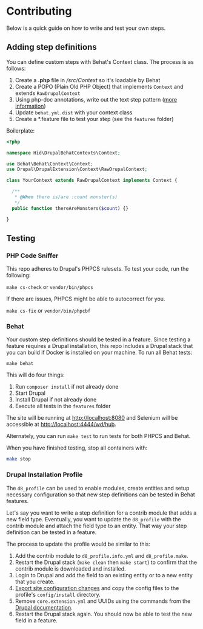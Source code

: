 # Contributing

Below is a quick guide on how to write and test your own steps.

## Adding step definitions

You can define custom steps with Behat's Context class. The process is as follows:

1. Create a **.php** file in */src/Context* so it's loadable by Behat
2. Create a POPO (Plain Old PHP Object) that implements `Context` and extends `RawDrupalContext`
3. Using php-doc annotations, write out the text step pattern ([more information](http://behat.org/en/latest/user_guide/context/definitions.html#creating-your-first-step-definition))
4. Update `behat.yml.dist` with your context class
5. Create a *.feature file to test your step (see the `features` folder)

Boilerplate:

```php
<?php

namespace Hid\DrupalBehatContexts\Context;

use Behat\Behat\Context\Context;
use Drupal\DrupalExtension\Context\RawDrupalContext;

class YourContext extends RawDrupalContext implements Context {

  /**
   * @When there is/are :count monster(s)
   */
  public function thereAreMonsters($count) {}

}
```

## Testing

### PHP Code Sniffer

This repo adheres to Drupal's PHPCS rulesets.  To test your code, run the following:

`make cs-check` or `vendor/bin/phpcs`

If there are issues, PHPCS might be able to autocorrect for you.

`make cs-fix` or `vendor/bin/phpcbf`

### Behat

Your custom step definitions should be tested in a feature. Since testing a feature requires a Drupal installation, this repo includes a Drupal stack that you can build if Docker is installed on your machine. To run all Behat tests:

```
make behat
```

This will do four things:

1. Run `composer install` if not already done
2. Start Drupal
3. Install Drupal if not already done
4. Execute all tests in the `features` folder

The site will be running at [http://localhost:8080](http://localhost:8080) and Selenium will be accessible at [http://localhost:4444/wd/hub](http://localhost:4444/wd/hub).

Alternately, you can run `make test` to run tests for both PHPCS and Behat.

When you have finished testing, stop all containers with:

```bash
make stop
```

### Drupal Installation Profile

The `d8_profile` can be used to enable modules, create entities and setup necessary configuration so that new step definitions can be tested in Behat features.

Let's say you want to write a step definition for a contrib module that adds a new field type. Eventually, you want to update the `d8_profile` with the contrib module and attach the field type to an entity. That way your step definition can be tested in a feature.

The process to update the profile would be similar to this:

1. Add the contrib module to `d8_profile.info.yml` and `d8_profile.make`.
2. Restart the Drupal stack (`make clean` then `make start`) to confirm that the contrib module is downloaded and installed.
3. Login to Drupal and add the field to an existing entity or to a new entity that you create.
4. [Export site configuration changes](https://www.drupal.org/docs/8/configuration-management/managing-your-sites-configuration) and copy the config files to the profile's `config/install` directory.
5. Remove `core.extension.yml` and UUIDs using the commands from the [Drupal documentation](https://www.drupal.org/node/2210443).
6. Restart the Drupal stack again. You should now be able to test the new field in a feature.
